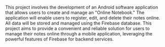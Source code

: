 This project involves the development of an Android software application that allows users to create and manage an "Online Notebook." The application will enable users to register, edit, and delete their notes online. All data will be stored and managed using the Firebase database.
This project aims to provide a convenient and reliable solution for users to manage their notes online through a mobile application, leveraging the powerful features of Firebase for backend services.

